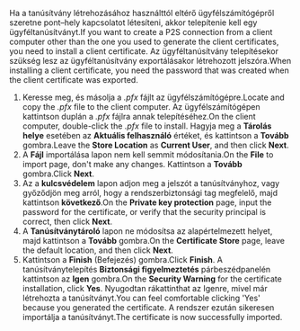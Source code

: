 <span data-ttu-id="a3238-101">Ha a tanúsítvány létrehozásához használttól eltérő ügyfélszámítógépről szeretne pont–hely kapcsolatot létesíteni, akkor telepítenie kell egy ügyféltanúsítványt.</span><span class="sxs-lookup"><span data-stu-id="a3238-101">If you want to create a P2S connection from a client computer other than the one you used to generate the client certificates, you need to install a client certificate.</span></span> <span data-ttu-id="a3238-102">Az ügyféltanúsítvány telepítésekor szükség lesz az ügyféltanúsítvány exportálásakor létrehozott jelszóra.</span><span class="sxs-lookup"><span data-stu-id="a3238-102">When installing a client certificate, you need the password that was created when the client certificate was exported.</span></span>

1. <span data-ttu-id="a3238-103">Keresse meg, és másolja a *.pfx* fájlt az ügyfélszámítógépre.</span><span class="sxs-lookup"><span data-stu-id="a3238-103">Locate and copy the *.pfx* file to the client computer.</span></span> <span data-ttu-id="a3238-104">Az ügyfélszámítógépen kattintson duplán a *.pfx* fájlra annak telepítéséhez.</span><span class="sxs-lookup"><span data-stu-id="a3238-104">On the client computer, double-click the *.pfx* file to install.</span></span> <span data-ttu-id="a3238-105">Hagyja meg a **Tárolás helye** esetében az **Aktuális felhasználó** értéket, és kattintson a **Tovább** gombra.</span><span class="sxs-lookup"><span data-stu-id="a3238-105">Leave the **Store Location** as **Current User**, and then click **Next**.</span></span>
2. <span data-ttu-id="a3238-106">A **Fájl** importálása lapon nem kell semmit módosítania.</span><span class="sxs-lookup"><span data-stu-id="a3238-106">On the **File** to import page, don't make any changes.</span></span> <span data-ttu-id="a3238-107">Kattintson a **Tovább** gombra.</span><span class="sxs-lookup"><span data-stu-id="a3238-107">Click **Next**.</span></span>
3. <span data-ttu-id="a3238-108">Az a **kulcsvédelem** lapon adjon meg a jelszót a tanúsítványhoz, vagy győződjön meg arról, hogy a rendszerbiztonsági tag megfelelő, majd kattintson **következő**.</span><span class="sxs-lookup"><span data-stu-id="a3238-108">On the **Private key protection** page, input the password for the certificate, or verify that the security principal is correct, then click **Next**.</span></span>
4. <span data-ttu-id="a3238-109">A **Tanúsítványtároló** lapon ne módosítsa az alapértelmezett helyet, majd kattintson a **Tovább** gombra.</span><span class="sxs-lookup"><span data-stu-id="a3238-109">On the **Certificate Store** page, leave the default location, and then click **Next**.</span></span>
5. <span data-ttu-id="a3238-110">Kattintson a **Finish** (Befejezés) gombra.</span><span class="sxs-lookup"><span data-stu-id="a3238-110">Click **Finish**.</span></span> <span data-ttu-id="a3238-111">A tanúsítványtelepítés **Biztonsági figyelmeztetés** párbeszédpanelén kattintson az **Igen** gombra.</span><span class="sxs-lookup"><span data-stu-id="a3238-111">On the **Security Warning** for the certificate installation, click **Yes**.</span></span> <span data-ttu-id="a3238-112">Nyugodtan rákattinthat az Igenre, mivel már létrehozta a tanúsítványt.</span><span class="sxs-lookup"><span data-stu-id="a3238-112">You can feel comfortable clicking 'Yes' because you generated the certificate.</span></span> <span data-ttu-id="a3238-113">A rendszer ezután sikeresen importálja a tanúsítványt.</span><span class="sxs-lookup"><span data-stu-id="a3238-113">The certificate is now successfully imported.</span></span>